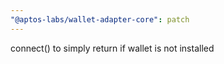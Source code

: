 ```yaml
---
"@aptos-labs/wallet-adapter-core": patch
---
```


connect() to simply return if wallet is not installed
